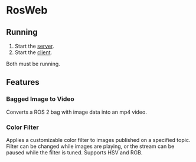 # RosWeb

## Running

1. Start the [server](/server/README.md).
2. Start the [client](/client/README.md).

Both must be running.

## Features

### Bagged Image to Video

Converts a ROS 2 bag with image data into an mp4 video.

### Color Filter

Applies a customizable color filter to images published on a specified topic. Filter can be changed while images are playing, or the stream can be paused while the filter is tuned. Supports HSV and RGB.